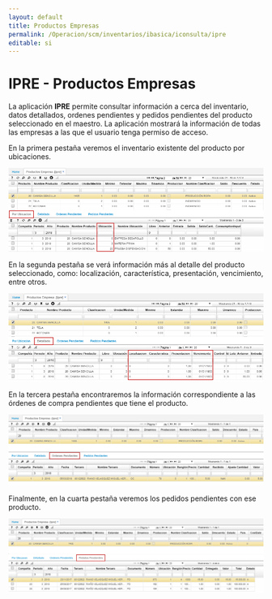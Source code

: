 ```yaml
---
layout: default
title: Productos Empresas
permalink: /Operacion/scm/inventarios/ibasica/iconsulta/ipre
editable: si
---
```


# IPRE - Productos Empresas

La aplicación **IPRE** permite consultar información a cerca del inventario, datos detallados, ordenes pendientes y pedidos pendientes del producto seleccionado en el maestro. La aplicación mostrará la información de todas las empresas a las que el usuario tenga permiso de acceso.  

En la primera pestaña veremos el inventario existente del producto por ubicaciones.  

![](ipre.png)

En la segunda pestaña se verá información más al detalle del producto seleccionado, como: localización, característica, presentación, vencimiento, entre otros.  

![](ipre1.png)

En la tercera pestaña encontraremos la información correspondiente a las órdenes de compra pendientes que tiene el producto.  

![](ipre2.png)

Finalmente, en la cuarta pestaña veremos los pedidos pendientes con ese producto.  

![](ipre3.png)
